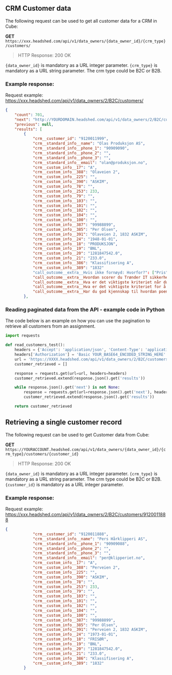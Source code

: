 ## CRM Customer data
The following request can be used to get all customer data for a CRM in Cube:

**GET** ```https://xxx.headshed.com/api/v1/data_owners/{data_owner_id}/{crm_type}/customers/```

> HTTP Response: 200 OK

` {data_owner_id} ` is mandatory as a URL integer parameter. 
` {crm_type} ` is mandatory as a URL string parameter. The crm type could be B2C or B2B.


### Example response:

Request example: https://xxx.headshed.com/api/v1/data_owners/2/B2C/customers/

```json  
{
    "count": 701,
    "next": "http://YOURDOMAIN.headshed.com/api/v1/data_owners/2/B2C/customers/",
    "previous": null,
    "results": [
        {
            "crm__customer_id": "9120011999",
            "crm__standard_info__name": "Olas Produksjon AS",
            "crm__standard_info__phone_1": "90909090",
            "crm__standard_info__phone_2": "",
            "crm__standard_info__phone_3": "",
            "crm__standard_info__email": "olan@produksjon.no",
            "crm__custom_info__17": "A",
            "crm__custom_info__388": "Olaveien 2",
            "crm__custom_info__225": "",
            "crm__custom_info__390": "ASKIM",
            "crm__custom_info__78": "",
            "crm__custom_info__253": 233,
            "crm__custom_info__79": "",
            "crm__custom_info__103": "",
            "crm__custom_info__101": "",
            "crm__custom_info__102": "",
            "crm__custom_info__104": "",
            "crm__custom_info__100": "",
            "crm__custom_info__387": "99988899",
            "crm__custom_info__385": "Per Olsen",
            "crm__custom_info__391": "Olaveien 2, 1832 ASKIM",
            "crm__custom_info__24": "1948-01-01",
            "crm__custom_info__18": "PRODUKSJON",
            "crm__custom_info__19": "BNL",
            "crm__custom_info__20": "1281847542.0",
            "crm__custom_info__21": "233.0",
            "crm__custom_info__386": "Klassifisering A",
            "crm__custom_info__389": "1832"
            "call_outcome__extra__Hvis ikke fornøyd: Hvorfor?": ["Pris" ],
            "call_outcome__extra__Hvordan scorer du Trønder IT sikkerhet sammenlignet med andre?": "Likestilt",
            "call_outcome__extra__Hva er det viktigste kriteriet når du velger leverandør?": ["Lokal leverandør" ],
            "call_outcome__extra__Hva er det viktigste kriteriet for å bli hos Trønder IT sikkerhet?": "Kvalitet og stabilitet",
            "call_outcome__extra__Har du god kjennskap til hvordan poengsystemet fungerer?": "Vet ikke"
        },
  ```

### Reading paginated data from the API - example code in Python
The code below is an example on how you can use the pagination to retrieve all customers from an assignment.
```python
import requests

def read_customers_test():
    headers = {'Accept': 'application/json', 'Content-Type': 'application/json'}
    headers['Authorization'] = 'Basic YOUR_BASE64_ENCODED_STRING_HERE'
    url = 'https://XXXX.headshed.com/api/v1/data_owners/2/B2C/customers/'
    customer_retrieved = []

    response = requests.get(url=url, headers=headers)
    customer_retrieved.extend(response.json().get('results'))

    while response.json().get('next') is not None:
        response = requests.get(url=response.json().get('next'), headers=headers)
        customer_retrieved.extend(response.json().get('results'))

    return customer_retrieved
```

## Retrieving a single customer record
The following request can be used to get Customer data from Cube:

**GET** ```https://YOURACCOUNT.headshed.com/api/v1/data_owners/{data_owner_id}/{crm_type}/customers/{customer_id}```

> HTTP Response: 200 OK

` {data_owner_id} ` is mandatory as a URL integer parameter. 
` {crm_type} ` is mandatory as a URL string parameter. The crm type could be B2C or B2B.
` {customer_id} ` is mandatory as a URL integer parameter. 


### Example response:

Request example: https://xxx.headshed.com/api/v1/data_owners/2/B2C/customers/9120011888

```json  
{
            "crm__customer_id": "9120011888",
            "crm__standard_info__name": "Pers Hårklipperi AS",
            "crm__standard_info__phone_1": "90909088",
            "crm__standard_info__phone_2": "",
            "crm__standard_info__phone_3": "",
            "crm__standard_info__email": "per@klipperiet.no",
            "crm__custom_info__17": "A",
            "crm__custom_info__388": "Perveien 2",
            "crm__custom_info__225": "",
            "crm__custom_info__390": "ASKIM",
            "crm__custom_info__78": "",
            "crm__custom_info__253": 233,
            "crm__custom_info__79": "",
            "crm__custom_info__103": "",
            "crm__custom_info__101": "",
            "crm__custom_info__102": "",
            "crm__custom_info__104": "",
            "crm__custom_info__100": "",
            "crm__custom_info__387": "99988899",
            "crm__custom_info__385": "Per Olsen",
            "crm__custom_info__391": "Perveien 2, 1832 ASKIM",
            "crm__custom_info__24": "1973-01-01",
            "crm__custom_info__18": "FRISØR",
            "crm__custom_info__19": "BNL",
            "crm__custom_info__20": "1281847542.0",
            "crm__custom_info__21": "233.0",
            "crm__custom_info__386": "Klassifisering A",
            "crm__custom_info__389": "1832"
        }
  ```



